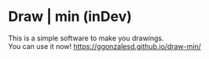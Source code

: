 # Draw | min (inDev)

This is a simple software to make you drawings.
<br>
You can use it now! https://ggonzalesd.github.io/draw-min/